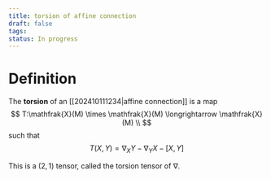 ```yaml
---
title: torsion of affine connection
draft: false
tags: 
status: In progress
---
```

# Definition
The **torsion** of an [[202410111234|affine connection]] is a map 
$$
T:\mathfrak{X}(M) \times \mathfrak{X}(M) \longrightarrow \mathfrak{X}(M) \\
$$
such that 
$$
T(X,Y) = \nabla_XY - \nabla_YX - [X,Y]
$$

This is a $(2,1)$ tensor, called the torsion tensor of $\nabla$. 

